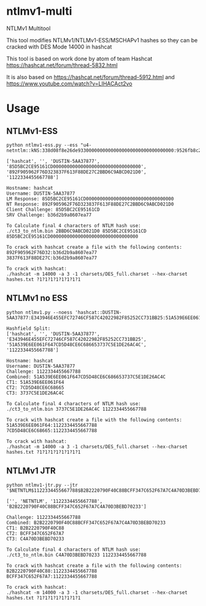 # ntlmv1-multi
NTLMv1 Multitool

This tool modifies NTLMv1/NTLMv1-ESS/MSCHAPv1 hashes so they can be cracked with DES Mode 14000 in hashcat

This tool is based on work done by atom of team Hashcat https://hashcat.net/forum/thread-5832.html

It is also based on https://hashcat.net/forum/thread-5912.html and https://www.youtube.com/watch?v=LIHACAct2vo

# Usage

## NTLMv1-ESS
```
python ntlmv1-ess.py --ess "u4-netntlm::kNS:338d08f8e26de93300000000000000000000000000000000:9526fb8c23a90751cdd619b6cea564742e1e4bf33006ba41:cb8086049ec4736c"
```

```
['hashcat', '', 'DUSTIN-5AA37877', '85D5BC2CE95161CD00000000000000000000000000000000', '892F905962F76D323837F613F88DE27C2BBD6C9ABCD021D0', '1122334455667788']

Hostname: hashcat
Username: DUSTIN-5AA37877
LM Response: 85D5BC2CE95161CD00000000000000000000000000000000
NT Response: 892F905962F76D323837F613F88DE27C2BBD6C9ABCD021D0
Client Challenge: 85D5BC2CE95161CD
SRV Challenge: b36d2b9a8607ea77

To Calculate final 4 characters of NTLM hash use:
./ct3_to_ntlm.bin 2BBD6C9ABCD021D0 85D5BC2CE95161CD 85D5BC2CE95161CD00000000000000000000000000000000

To crack with hashcat create a file with the following contents:
892F905962F76D32:b36d2b9a8607ea77
3837F613F88DE27C:b36d2b9a8607ea77

To crack with hashcat:
./hashcat -m 14000 -a 3 -1 charsets/DES_full.charset --hex-charset hashes.txt ?1?1?1?1?1?1?1?1
```

## NTLMv1 no ESS
```
python ntlmv1.py --noess 'hashcat::DUSTIN-5AA37877:E343946E455EFC72746CF587C42022982F85252CC731BB25:51A539E6EE061F647CD5D48CE6C686653737C5E1DE26AC4C:1122334455667788'
```

```
Hashfield Split:
['hashcat', '', 'DUSTIN-5AA37877', 'E343946E455EFC72746CF587C42022982F85252CC731BB25', '51A539E6EE061F647CD5D48CE6C686653737C5E1DE26AC4C', '1122334455667788']

Hostname: hashcat
Username: DUSTIN-5AA37877
Challenge: 1122334455667788
Combined: 51A539E6EE061F647CD5D48CE6C686653737C5E1DE26AC4C
CT1: 51A539E6EE061F64
CT2: 7CD5D48CE6C68665
CT3: 3737C5E1DE26AC4C

To Calculate final 4 characters of NTLM hash use:
./ct3_to_ntlm.bin 3737C5E1DE26AC4C 1122334455667788

To crack with hashcat create a file with the following contents:
51A539E6EE061F64:1122334455667788
7CD5D48CE6C68665:1122334455667788

To crack with hashcat:
./hashcat -m 14000 -a 3 -1 charsets/DES_full.charset --hex-charset hashes.txt ?1?1?1?1?1?1?1?1
```


## NTLMv1 JTR
```
python ntlmv1-jtr.py --jtr '$NETNTLM$1122334455667788$B2B2220790F40C88BCFF347C652F67A7C4A70D3BEBD70233'
```

```
['', 'NETNTLM', '1122334455667788', 'B2B2220790F40C88BCFF347C652F67A7C4A70D3BEBD70233']

Challenge: 1122334455667788
Combined: B2B2220790F40C88BCFF347C652F67A7C4A70D3BEBD70233
CT1: B2B2220790F40C88
CT2: BCFF347C652F67A7
CT3: C4A70D3BEBD70233

To Calculate final 4 characters of NTLM hash use:
./ct3_to_ntlm.bin C4A70D3BEBD70233 1122334455667788

To crack with hashcat create a file with the following contents:
B2B2220790F40C88:1122334455667788
BCFF347C652F67A7:1122334455667788

To crack with hashcat:
./hashcat -m 14000 -a 3 -1 charsets/DES_full.charset --hex-charset hashes.txt ?1?1?1?1?1?1?1?1
```

